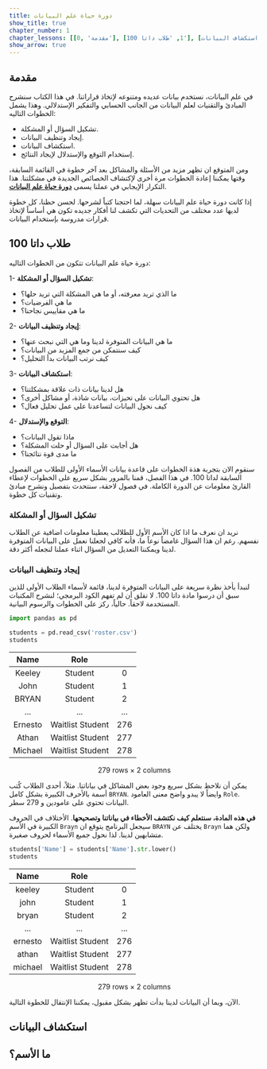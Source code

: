 ```yaml
---
title: دورة حياة علم البيانات
show_title: true
chapter_number: 1
chapter_lessons: [[0, 'مقدمة'], [1, 'طلاب داتا 100'], [2, 'استكشاف البيانات'], [3, 'ما الأسم؟']]
show_arrow: true
---
```


## مقدمة

في علم البيانات، نستخدم بيانات عديده ومتنوعه لإتخاذ قراراتنا. في هذا الكتاب سنشرح المبادئ والتقنيات لعلم البيانات من الجانب الحسابي والتفكير الإستدلالي. وهذا يشمل الخطوات التاليه:
- تشكيل السؤال أو المشكلة.
- إيجاد وتنظيف البيانات.
- استكشاف البيانات.
- إستخدام التوقع والإستدلال لإيجاد النتائج.

ومن المتوقع ان تظهر مزيد من الأسئلة والمشاكل بعد آخر خطوة في القائمة السابقة، وقتها يمكننا إعادة الخطوات مرة أخرى لإكتشاف الخصائص الجديدة في مشكلتنا. هذا التكرار الإيجابي في عملنا يسمى **<u>دورة حياة علم البيانات</u>**.

إذا كانت دورة حياة علم البيانات سهلة، لما احتجنا كتباً لشرحها. لحسن حظنا، كل خطوة لديها عدد مختلف من التحديات التي تكشف لنا أفكار جديده تكون هي أساساً لإتخاذ قرارات مدروسة بإستخدام البيانات.

## طلاب داتا 100

دورة حياة علم البيانات تتكون من الخطوات التاليه:

1- **تشكيل السؤال أو المشكلة**:
- ما الذي تريد معرفته، أو ما هي المشكلة التي تريد حلها؟
- ما هي الفرضيات؟
- ما هي مقاييس نجاحنا؟

2- **إيجاد وتنظيف البيانات**:
- ما هي البيانات المتوفرة لدينا وما هي التي نبحث عنها؟
- كيف سنتمكن من جمع المزيد من البيانات؟
- كيف نرتب البيانات بدأ التحليل؟

3- **استكشاف البيانات**:
- هل لدينا بيانات ذات علاقة بمشكلتنا؟
- هل تحتوي البيانات على تحيزات، بيانات شاذة، أو مشاكل أخرى؟
- كيف نحول البيانات لتساعدنا على عمل تحليل فعال؟

4- **التوقع والإستدلال**:
- ماذا تقول البيانات؟
- هل أجابت على السؤال أو حلت المشكلة؟
- ما مدى قوة نتائجنا؟


سنقوم الان بتجربة هذة الخطوات على قاعدة بيانات الأسماء الأولى للطلاب من الفصول السابقة لداتا 100. في هذا الفصل، قمنا بالمرور بشكل سريع على الخطوات لإعطاء القارئ معلومات عن الدورة الكاملة. في فصول لاحقة، سنتحدث بتفصيل ونشرح مبادئ وتقنيات كل خطوة.

### تشكيل السؤال أو المشكلة

نريد ان نعرف ما اذا كان الأسم الأول للطلالب يعطينا معلومات اضافية عن الطلاب نفسهم. رغم ان هذا السؤال غامضاً نوعاً ما، فأنه كافي لجعلنا نعمل على البيانات المتوفرة لدينا ويمكننا التعديل من السؤال اثناء عملنا لنجعله أكثر دقة.

### إيجاد وتنظيف البيانات

لنبدأ بأخذ نظرة سريعة على البيانات المتوفرة لدينا، قائمة لأسماء الطلاب الأولى للذين سبق أن درسوا مادة داتا 100.
لا تقلق أن لم تفهم الكود البرمجي؛ لنشرح المكتبات المستخدمة لاحقاً. حالياً، ركز على الخطوات والرسوم البيانية.

```python
import pandas as pd

students = pd.read_csv('roster.csv')
students
```

|**Name**|**Role**||
:-----:|:-----:|:-----:
|Keeley|Student|0|
|John|Student|1|
|BRYAN|Student|2|
|...|...|...|
|Ernesto|Waitlist Student|276|
|Athan|Waitlist Student|277|
|Michael|Waitlist Student|278|

<center style="direction:ltr;">279 rows × 2 columns</center>

يمكن أن نلاحظ بشكل سريع وجود بعض المشاكل في بياناتنا. مثلاً، أحدى الطلاب كُتب أسمة بالأحرف الكبيرة بشكل كامل `BRYAN`. وايضاً لا يبدو واضح معنى العامود `Role`. البيانات تحتوي على عامودين و 279 سطر.

**في هذه المادة، سنتعلم كيف نكتشف الأخطاء في بياناتنا وتصحيحها**. الأختلاف في الحروف الكبيرة في الأسم `Brayn` سيجعل البرنامج يتوقع ان `BRAYN` يختلف عن `Brayn` ولكن هما متشابهين لدينا. لذا نحول جميع الأسماء لحروف صغيرة.

```python
students['Name'] = students['Name'].str.lower()
students
```

|**Name**|**Role**||
:-----:|:-----:|:-----:
|keeley|Student|0|
|john|Student|1|
|bryan|Student|2|
|...|...|...|
|ernesto|Waitlist Student|276|
|athan|Waitlist Student|277|
|michael|Waitlist Student|278|

<center style="direction:ltr;">279 rows × 2 columns</center>

الآن، وبما أن البيانات لدينا بدأت تظهر بشكل مقبول، يمكننا الإنتقال للخطوة التالية.

## استكشاف البيانات 



## ما الأسم؟



